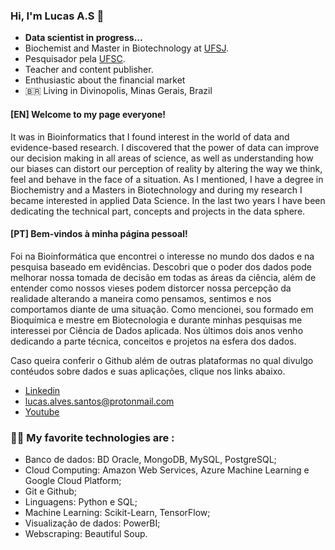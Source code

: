 ### Hi, I'm Lucas A.S 👋

- **Data scientist in progress...**
- Biochemist and Master in Biotechnology at [UFSJ](https://www.ufsj.edu.br/).
- Pesquisador pela [UFSC](https://ufsc.br/). 
- Teacher and content publisher.
- Enthusiastic about the financial market
- 🇧🇷 Living in Divinopolis, Minas Gerais, Brazil

#### [EN] Welcome to my page everyone!

It was in Bioinformatics that I found interest in the world of data and evidence-based research. I discovered that the power of data can improve our decision making in all areas of science, as well as understanding how our biases can distort our perception of reality by altering the way we think, feel and behave in the face of a situation.
As I mentioned, I have a degree in Biochemistry and a Masters in Biotechnology and during my research I became interested in applied Data Science. In the last two years I have been dedicating the technical part, concepts and projects in the data sphere.

#### [PT] Bem-vindos à minha página pessoal!

Foi na Bioinformática que encontrei o interesse no mundo dos dados e na pesquisa baseado em evidências. Descobri que o poder dos dados pode melhorar nossa tomada de decisão em todas as áreas da ciência, além de entender como nossos vieses podem distorcer nossa percepção da realidade alterando a maneira como pensamos, sentimos e nos comportamos diante de uma situação.
Como mencionei, sou formado em Bioquímica e mestre em Biotecnologia e durante minhas pesquisas me interessei por Ciência de Dados aplicada. Nos últimos dois anos venho dedicando a parte técnica, conceitos e projetos na esfera dos dados.

Caso queira conferir o Github além de outras plataformas no qual divulgo contéudos sobre dados e suas aplicações, clique nos links abaixo.

- [Linkedin](https://www.linkedin.com/in/lucas-alves-0aa317186?lipi=urn%3Ali%3Apage%3Ad_flagship3_profile_view_base_contact_details%3BFs%2FboEOhTFSsr9LhDcV1mQ%3D%3D)
- lucas.alves.santos@protonmail.com
- [Youtube](https://www.youtube.com/channel/UCewecK5R7t4REsngbJ6j51g)




### 👨‍💻 My favorite technologies are :

- Banco de dados: BD Oracle, MongoDB, MySQL, PostgreSQL;
- Cloud Computing: Amazon Web Services, Azure Machine Learning e Google Cloud Platform;
- Git e Github;
- Linguagens: Python e SQL;
- Machine Learning: Scikit-Learn, TensorFlow;
- Visualização de dados: PowerBI;
- Webscraping: Beautiful Soup.








